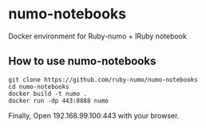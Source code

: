 # numo-notebooks
Docker environment for Ruby-numo + IRuby notebook

## How to use numo-notebooks

```
git clone https://github.com/ruby-numo/numo-notebooks
cd numo-notebooks
docker build -t numo .
docker run -dp 443:8888 numo
```

Finally, Open 192.168.99.100:443 with your browser.
